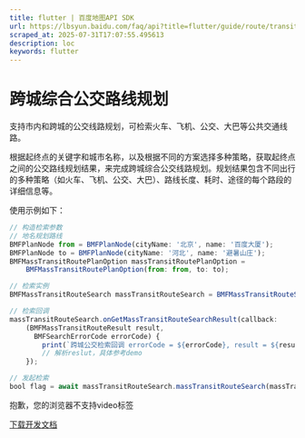 ```yaml
---
title: flutter | 百度地图API SDK
url: https://lbsyun.baidu.com/faq/api?title=flutter/guide/route/transit
scraped_at: 2025-07-31T17:07:55.495613
description: loc
keywords: flutter
---
```


# 跨城综合公交路线规划

支持市内和跨城的公交线路规划，可检索火车、飞机、公交、大巴等公共交通线路。

根据起终点的关键字和城市名称，以及根据不同的方案选择多种策略，获取起终点之间的公交路线规划结果，来完成跨城综合公交线路规划。规划结果包含不同出行的多种策略（如火车、飞机、公交、大巴）、路线长度、耗时、途径的每个路段的详细信息等。

使用示例如下：
```javascript
// 构造检索参数
// 地名规划路线
BMFPlanNode from = BMFPlanNode(cityName: '北京', name: '百度大厦');
BMFPlanNode to = BMFPlanNode(cityName: '河北', name: '避暑山庄');
BMFMassTransitRoutePlanOption massTransitRoutePlanOption = 
    BMFMassTransitRoutePlanOption(from: from, to: to);

// 检索实例
BMFMassTransitRouteSearch massTransitRouteSearch = BMFMassTransitRouteSearch();

// 检索回调
massTransitRouteSearch.onGetMassTransitRouteSearchResult(callback: 
    (BMFMassTransitRouteResult result,  
      BMFSearchErrorCode errorCode) {   
        print(`跨城公交检索回调 errorCode = ${errorCode}, result = ${result?.toMap()}`);  
        // 解析reslut，具体参考demo 
    });

// 发起检索
bool flag = await massTransitRouteSearch.massTransitRouteSearch(massTransitRoutePlanOption);
```
抱歉，您的浏览器不支持video标签

[下载开发文档](//mapopen-website-webapi.bj.bcebos.com/images/flutter/map/kuachengBusplan.mp4)